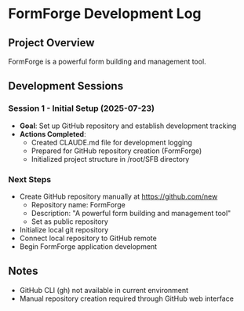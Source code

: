 # FormForge Development Log

## Project Overview
FormForge is a powerful form building and management tool.

## Development Sessions

### Session 1 - Initial Setup (2025-07-23)
- **Goal**: Set up GitHub repository and establish development tracking
- **Actions Completed**:
  - Created CLAUDE.md file for development logging
  - Prepared for GitHub repository creation (FormForge)
  - Initialized project structure in /root/SFB directory

### Next Steps
- Create GitHub repository manually at https://github.com/new
  - Repository name: FormForge
  - Description: "A powerful form building and management tool"
  - Set as public repository
- Initialize local git repository
- Connect local repository to GitHub remote
- Begin FormForge application development

## Notes
- GitHub CLI (gh) not available in current environment
- Manual repository creation required through GitHub web interface
